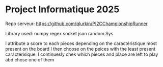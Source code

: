 <h1>Project Informatique 2025</h1>

Repo serveur: https://github.com/qlurkin/PI2CChampionshipRunner


Library used: 
numpy
regex
socket
json
random
Sys


I attribute a score to each pieces depending on the caractéristique most present on the board
I then choose on the peices with the least present caractérisique. I continuesly chek which pieces and place
are left to play abd chose one of them
